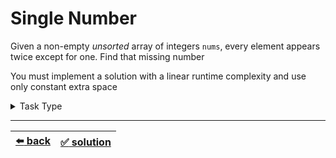 # Single Number

Given a non-empty _unsorted_ array of integers `nums`, every element appears twice except for one. Find that missing number

You must implement a solution with a linear runtime complexity and use only constant extra space

<details>

<summary>Task Type</summary>

- __`Array Math Operation on All Elements`__
  <details>

  <summary><i><b><code>Do math or bitwise operation on all the elements of the array</code></b></i></summary>

    <!-- TODO: copy HashMap into a separate Approach SPOILER and link it to the Easy Task -->

    We can assume this task to be a `Array and HashMap` Task Type and solve it this way: as we iterate through the `nums` array we store the elements encountered and check if we find them again while iteration continues and the element we didn't find twice is the missing element:

    ```js
    function singleNumber(nums) {
      const hashMap = {};

      for (const num of nums) {
        if (num in hashMap) {
          delete hashMap[num];
        } else {
          hashMap[num] = true;
        }
      }

      return Object.keys(hashMap)[0];
    }
    ```

    But this HashMap approach uses `O(n)` extra memory. We can optimize it if we treat this task _not_ as a `Array and HashMap` Task Type but rather as `Array Math Operation on All Elements` Task Type

    <!-- TODO: refactor abstract explanation of the Approach TODO: The Approach is that ... -->

    `Array Math Operation on All Elements` Task Type is the type of task where we do some Math operation on all elements of the array and the result of this operation on all the elements is the result of solving the task. For example we saw the [Find a Missing Number in an Unsorted Array](../../2\)%20Task%20Challanges.md#23-find-a-missing-number-in-an-unsorted-array) task earlier. In order to solve that task we summed all the elements of the array and then extracted the sum we got from the sum we wanted and were thus able to find the missing element using constant `O(1)` extra memory

    Let's see how we can use the Approach _`Do math or bitwise operation on all the elements of the array`_ of the `Array Math Operation on All Elements` Task Type to solve this Task

    XOR of any two numbers gives the difference of bits as `1` and the same bits as `0`. Thus using this we get `1 ^ 1 == 0` because the same numbers have the same bits. In order to find the missing element we simply need to XOR all the elements of the array

    This way we will always get the single missing element because all the same numbers will evaluate to `0` and `0 ^ missing_number = missing_number`

  </details>

</details>

---

| [:arrow_left: back](../README.md) | [:white_check_mark: solution](./solution.js) |
| :---: | :---: |
